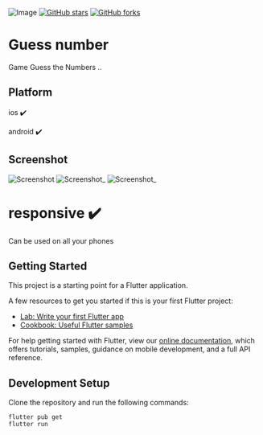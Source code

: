 ![Image](https://devimages-cdn.apple.com/wwdc-services/articles/images/DADAF991-18A5-4C7B-BBFF-74AD2332375A/2048.jpeg)
[![GitHub stars](https://img.shields.io/github/stars/iampawan/FlutterExampleApps.svg?style=social&label=Star)](https://github.com/amirziyacode)
[![GitHub forks](https://img.shields.io/github/forks/iampawan/FlutterExampleApps.svg?style=social&label=Fork)](https://github.com/amirziyacode?tab=repositories)

# Guess number 

Game Guess the Numbers ..

## Platform

ios ✔️

android ✔️

## Screenshot
![Screenshot](https://user-images.githubusercontent.com/75315732/139465630-bf7ea7b0-d8cb-44f1-be09-6c5851edd4b1.jpg)
![Screenshot_](https://user-images.githubusercontent.com/75315732/139465701-ca7de143-915a-46c7-bc68-6dccf5d0f61e.jpg)
![Screenshot_](https://user-images.githubusercontent.com/75315732/139465715-ee665e11-7d75-4f12-9f96-869d11148332.jpg)



# responsive ✔️

Can be used on all your phones

## Getting Started

This project is a starting point for a Flutter application.

A few resources to get you started if this is your first Flutter project:

- [Lab: Write your first Flutter app](https://flutter.dev/docs/get-started/codelab)
- [Cookbook: Useful Flutter samples](https://flutter.dev/docs/cookbook)

For help getting started with Flutter, view our
[online documentation](https://flutter.dev/docs), which offers tutorials,
samples, guidance on mobile development, and a full API reference.


## Development Setup
Clone the repository and run the following commands:
```
flutter pub get
flutter run
```



